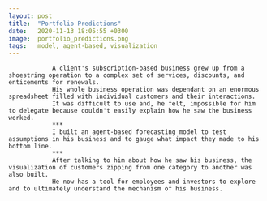 ```yaml
---
layout: post
title:  "Portfolio Predictions"
date:   2020-11-13 18:05:55 +0300
image:  portfolio_predictions.png
tags:   model, agent-based, visualization
---
```

                A client's subscription-based business grew up from a shoestring operation to a complex set of services, discounts, and enticements for renewals.
                His whole business operation was dependant on an enormous spreadsheet filled with individual customers and their interactions.
                It was difficult to use and, he felt, impossible for him to delegate because couldn't easily explain how he saw the business worked.
                ***
                I built an agent-based forecasting model to test assumptions in his business and to gauge what impact they made to his bottom line.
                ***
                After talking to him about how he saw his business, the visualization of customers zipping from one category to another was also built.
                He now has a tool for employees and investors to explore and to ultimately understand the mechanism of his business.
  
